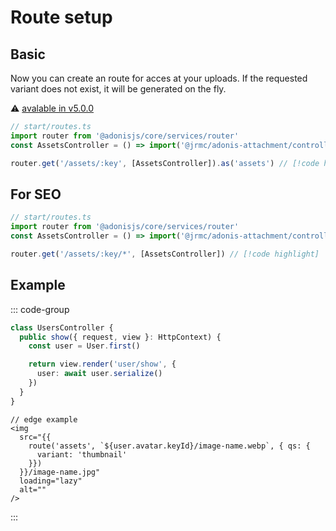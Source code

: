 # Route setup

## Basic

Now you can create an route for acces at your uploads. 
If the requested variant does not exist, it will be generated on the fly.

⚠️ [avalable in v5.0.0](/changelog#_5-0-0)


```ts
// start/routes.ts
import router from '@adonisjs/core/services/router'
const AssetsController = () => import('@jrmc/adonis-attachment/controllers/assets_controller') // [!code highlight]

router.get('/assets/:key', [AssetsController]).as('assets') // [!code highlight]
```

## For SEO

```ts
// start/routes.ts
import router from '@adonisjs/core/services/router'
const AssetsController = () => import('@jrmc/adonis-attachment/controllers/assets_controller') // [!code highlight]

router.get('/assets/:key/*', [AssetsController]) // [!code highlight]
```

## Example

::: code-group

```ts [controller]
class UsersController {
  public show({ request, view }: HttpContext) {
    const user = User.first()

    return view.render('user/show', {
      user: await user.serialize()
    })
  }
}
```

```edge
// edge example
<img 
  src="{{ 
    route('assets', `${user.avatar.keyId}/image-name.webp`, { qs: { 
      variant: 'thumbnail'
    }}) 
  }}/image-name.jpg"
  loading="lazy"
  alt=""
/>
```
:::

